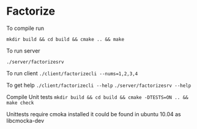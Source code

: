 # Factorize

To compile run

```mkdir build && cd build && cmake .. && make```

To run server

```./server/factorizesrv```

To run client
```./client/factorizecli --nums=1,2,3,4```

To get help
```./client/factorizecli --help```
```./server/factorizesrv --help```

Compile Unit tests
```mkdir build && cd build && cmake -DTESTS=ON .. && make check```

Unittests require cmoka installed it could be found in ubuntu 10.04 as libcmocka-dev
